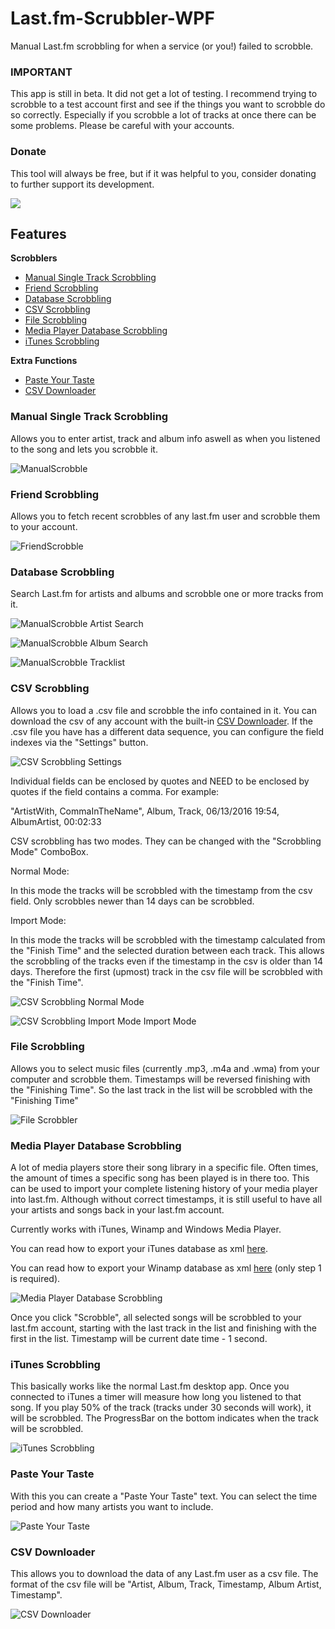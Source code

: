 
# Last.fm-Scrubbler-WPF
Manual Last.fm scrobbling for when a service (or you!) failed to scrobble.
### IMPORTANT
This app is still in beta. It did not get a lot of testing. I recommend trying to scrobble to a test account first and see if the things you want to scrobble do so correctly. Especially if you scrobble a lot of tracks at once there can be some problems. Please be careful with your accounts.
### Donate ###
This tool will always be free, but if it was helpful to you, consider donating to further support its development.

[![](https://www.paypalobjects.com/en_US/i/btn/btn_donateCC_LG.gif)](https://www.paypal.com/cgi-bin/webscr?cmd=_s-xclick&hosted_button_id=2B2EPP7NNKBYW)

## Features

**Scrobblers**
- [Manual Single Track Scrobbling](#manual-single-track-scrobbling)
- [Friend Scrobbling](#friend-scrobbling)
- [Database Scrobbling](#database-scrobbling)
- [CSV Scrobbling](#csv-scrobbling)
- [File Scrobbling](#file-scrobbling)
- [Media Player Database Scrobbling](#media-player-database-scrobbling)
- [iTunes Scrobbling](#itunes-scrobbling)

**Extra Functions**
- [Paste Your Taste](#paste-your-taste)
- [CSV Downloader](#csv-downloader)

### Manual Single Track Scrobbling
Allows you to enter artist, track and album info aswell as when you listened to the song and lets you scrobble it.

![ManualScrobble](http://i.imgur.com/AsEFc4i.png)

### Friend Scrobbling
Allows you to fetch recent scrobbles of any last.fm user and scrobble them to your account.

![FriendScrobble](https://imagebin.ca/2jj5WvbSDVRp/FriendScrobble.png)

### Database Scrobbling
Search Last.fm for artists and albums and scrobble one or more tracks from it.

![ManualScrobble Artist Search](https://ibin.co/2jj5mE7b1g6j.png)

![ManualScrobble Album Search](https://ibin.co/2jj5zxquKBgv.png)

![ManualScrobble Tracklist](https://ibin.co/2jj6BpRDoGFl.png)

### CSV Scrobbling
Allows you to load a .csv file and scrobble the info contained in it.
You can download the csv of any account with the built-in [CSV Downloader](#csv-downloader).
If the .csv file you have has a different data sequence, you can configure the field indexes via the "Settings" button.

![CSV Scrobbling Settings](http://i.imgur.com/PbINNdk.png)

Individual fields can be enclosed by quotes and NEED to be enclosed by quotes if the field contains a comma.
For example:

"ArtistWith, CommaInTheName", Album, Track, 06/13/2016 19:54, AlbumArtist, 00:02:33 

CSV scrobbling has two modes. They can be changed with the "Scrobbling Mode" ComboBox.

Normal Mode:

In this mode the tracks will be scrobbled with the timestamp from the csv field. Only scrobbles newer than 14 days can be scrobbled.


Import Mode:

In this mode the tracks will be scrobbled with the timestamp calculated from the "Finish Time" and the selected duration between each track. This allows the scrobbling of the tracks even if the timestamp in the csv is older than 14 days. Therefore the first (upmost) track in the csv file will be scrobbled with the "Finish Time".

![CSV Scrobbling](http://i.imgur.com/HVxT3id.png)
Normal Mode

![CSV Scrobbling Import Mode](http://i.imgur.com/3rnSa8d.png)
Import Mode

### File Scrobbling
Allows you to select music files (currently .mp3, .m4a and .wma) from your computer and scrobble them.
Timestamps will be reversed finishing with the "Finishing Time". So the last track in the list will be scrobbled with the "Finishing Time"

![File Scrobbler](https://ibin.co/2kz1FH1Htpm8.png)

### Media Player Database Scrobbling
A lot of media players store their song library in a specific file. Often times, the amount of times a specific song has been played is in there too. This can be used to import your complete listening history of your media player into last.fm. Although without correct timestamps, it is still useful to have all your artists and songs back in your last.fm account.

Currently works with iTunes, Winamp and Windows Media Player. 

You can read how to export your iTunes database as xml [here](http://ccm.net/faq/42531-enable-the-sharing-of-itunes-library-xml-with-other-applications).

You can read how to export your Winamp database as xml [here](http://forums.winamp.com/showthread.php?t=334048) (only step 1 is required).

![Media Player Database Scrobbling](https://ibin.co/2ueEB36aAC75.png)

Once you click "Scrobble", all selected songs will be scrobbled to your last.fm account, starting with the last track in the list and finishing with the first in the list. Timestamp will be current date time - 1 second.

### iTunes Scrobbling
This basically works like the normal Last.fm desktop app. Once you connected to iTunes a timer will measure how long you listened to that song. If you play 50% of the track (tracks under 30 seconds will work), it will be scrobbled. The ProgressBar on the bottom indicates when the track will be scrobbled.

![iTunes Scrobbling](https://ibin.co/30cuCVX33Gke.png)

### Paste Your Taste
With this you can create a "Paste Your Taste" text. You can select the time period and how many artists you want to include.

![Paste Your Taste](http://i.imgur.com/sTjEsKs.png)

### CSV Downloader
This allows you to download the data of any Last.fm user as a csv file. The format of the csv file will be "Artist, Album, Track, Timestamp, Album Artist, Timestamp".

![CSV Downloader](http://i.imgur.com/P7uY6Py.png)
